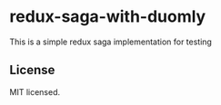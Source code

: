 # redux-saga-with-duomly
This is a simple redux saga implementation for testing

## License
MIT licensed.
